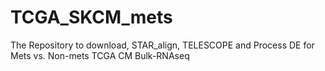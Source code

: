 # TCGA_SKCM_mets
The Repository to download, STAR_align, TELESCOPE and Process DE for Mets vs. Non-mets TCGA CM Bulk-RNAseq
